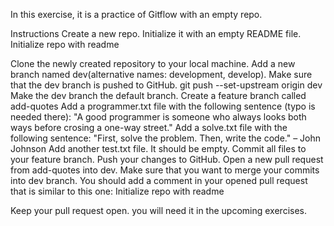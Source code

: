 In this exercise, it is a practice of Gitflow with an empty repo.

Instructions Create a new repo. Initialize it with an empty README file. Initialize repo with readme

Clone the newly created repository to your local machine. Add a new branch named dev(alternative names: development, develop). Make sure that the dev branch is pushed to GitHub. git push --set-upstream origin dev Make the dev branch the default branch. Create a feature branch called add-quotes Add a programmer.txt file with the following sentence (typo is needed there): "A good programmer is someone who always looks both ways before crosing a one-way street." Add a solve.txt file with the following sentence: "First, solve the problem. Then, write the code." – John Johnson Add another test.txt file. It should be empty. Commit all files to your feature branch. Push your changes to GitHub. Open a new pull request from add-quotes into dev. Make sure that you want to merge your commits into dev branch. You should add a comment in your opened pull request that is similar to this one: Initialize repo with readme

Keep your pull request open. you will need it in the upcoming exercises.
